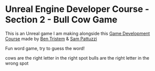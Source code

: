 # Unreal Engine Developer Course - Section 2 - Bull Cow Game

This is an Unreal game I am making alongside this [Game Development Course]( http://gdev.tv/urcgithub) made by
[Ben Tristem]( https://github.com/BenTristem ) & [Sam Pattuzzi](https://github.com/sampattuzzi)

Fun word game, try to guess the word!

cows are the right letter in the right spot
bulls are the right letter in the wrong spot